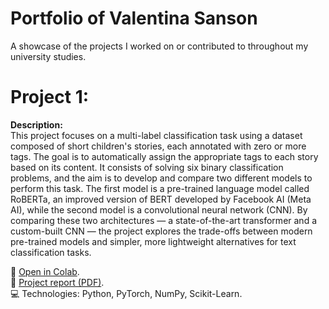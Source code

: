 # Portfolio of Valentina Sanson
A showcase of the projects I worked on or contributed to throughout my university studies.

# Project 1: 

**Description:**  
This project focuses on a multi-label classification task using a dataset composed of short children's stories, each annotated with zero or more tags. The goal is to automatically assign the appropriate tags to each story based on its content. It consists of solving six binary classification problems, and the aim is to develop and compare two different models to perform this task. The first model is a pre-trained language model called RoBERTa, an improved version of BERT developed by Facebook AI (Meta AI), while the second model is a convolutional neural network (CNN). By comparing these two architectures — a state-of-the-art transformer and a custom-built CNN — the project explores the trade-offs between modern pre-trained models and simpler, more lightweight alternatives for text classification tasks.

📎 [Open in Colab](https://drive.google.com/drive/folders/1IYAY6xWJyVYie-VnHuHL0mMQLMn8aFhb?usp=drive_link).<br>
📝 [Project report (PDF)](./ML_final_project.pdf).  
💻 Technologies: Python, PyTorch, NumPy, Scikit-Learn.

